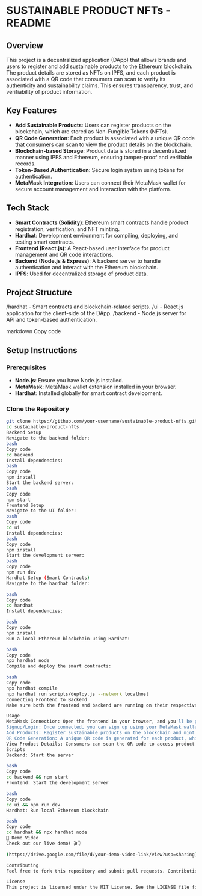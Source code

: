 # SUSTAINABLE PRODUCT NFTs - README

## Overview

This project is a decentralized application (DApp) that allows brands and users to register and add sustainable products to the Ethereum blockchain. The product details are stored as NFTs on IPFS, and each product is associated with a QR code that consumers can scan to verify its authenticity and sustainability claims. This ensures transparency, trust, and verifiability of product information.

## Key Features
- **Add Sustainable Products**: Users can register products on the blockchain, which are stored as Non-Fungible Tokens (NFTs).
- **QR Code Generation**: Each product is associated with a unique QR code that consumers can scan to view the product details on the blockchain.
- **Blockchain-based Storage**: Product data is stored in a decentralized manner using IPFS and Ethereum, ensuring tamper-proof and verifiable records.
- **Token-Based Authentication**: Secure login system using tokens for authentication.
- **MetaMask Integration**: Users can connect their MetaMask wallet for secure account management and interaction with the platform.

## Tech Stack
- **Smart Contracts (Solidity)**: Ethereum smart contracts handle product registration, verification, and NFT minting.
- **Hardhat**: Development environment for compiling, deploying, and testing smart contracts.
- **Frontend (React.js)**: A React-based user interface for product management and QR code interactions.
- **Backend (Node.js & Express)**: A backend server to handle authentication and interact with the Ethereum blockchain.
- **IPFS**: Used for decentralized storage of product data.

## Project Structure

/hardhat - Smart contracts and blockchain-related scripts. /ui - React.js application for the client-side of the DApp. /backend - Node.js server for API and token-based authentication.

markdown
Copy code

## Setup Instructions

### Prerequisites
- **Node.js**: Ensure you have Node.js installed.
- **MetaMask**: MetaMask wallet extension installed in your browser.
- **Hardhat**: Installed globally for smart contract development.

### Clone the Repository
```bash
git clone https://github.com/your-username/sustainable-product-nfts.git
cd sustainable-product-nfts
Backend Setup
Navigate to the backend folder:
bash
Copy code
cd backend
Install dependencies:
bash
Copy code
npm install
Start the backend server:
bash
Copy code
npm start
Frontend Setup
Navigate to the UI folder:
bash
Copy code
cd ui
Install dependencies:
bash
Copy code
npm install
Start the development server:
bash
Copy code
npm run dev
Hardhat Setup (Smart Contracts)
Navigate to the hardhat folder:

bash
Copy code
cd hardhat
Install dependencies:

bash
Copy code
npm install
Run a local Ethereum blockchain using Hardhat:

bash
Copy code
npx hardhat node
Compile and deploy the smart contracts:

bash
Copy code
npx hardhat compile
npx hardhat run scripts/deploy.js --network localhost
Connecting Frontend to Backend
Make sure both the frontend and backend are running on their respective ports, and the blockchain is running locally via Hardhat. The frontend will automatically interact with the backend and blockchain.

Usage
MetaMask Connection: Open the frontend in your browser, and you'll be prompted to connect your MetaMask wallet.
Signup/Login: Once connected, you can sign up using your MetaMask wallet, and token-based authentication will secure your session.
Add Products: Register sustainable products on the blockchain and mint an NFT representing each product.
QR Code Generation: A unique QR code is generated for each product, which links to the product's data stored on IPFS.
View Product Details: Consumers can scan the QR code to access product details and verify its authenticity on the blockchain.
Scripts
Backend: Start the server

bash
Copy code
cd backend && npm start
Frontend: Start the development server

bash
Copy code
cd ui && npm run dev
Hardhat: Run local Ethereum blockchain

bash
Copy code
cd hardhat && npx hardhat node
🎥 Demo Video
Check out our live demo! 🎬👇

(https://drive.google.com/file/d/your-demo-video-link/view?usp=sharing)

Contributing
Feel free to fork this repository and submit pull requests. Contributions and improvements are always welcome!

License
This project is licensed under the MIT License. See the LICENSE file for more details.
